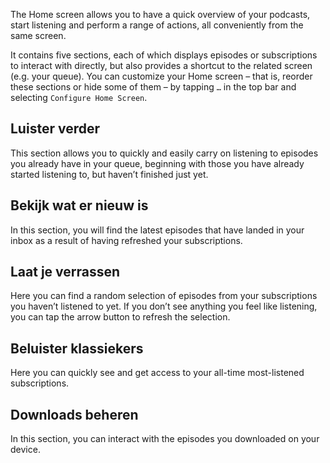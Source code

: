 The Home screen allows you to have a quick overview of your podcasts, start listening and perform a range of actions, all conveniently from the same screen.

It contains five sections, each of which displays episodes or subscriptions to interact with directly, but also provides a shortcut to the related screen (e.g. your queue). You can customize your Home screen – that is, reorder these sections or hide some of them – by tapping `…` in the top bar and selecting `Configure Home Screen`.

## Luister verder

This section allows you to quickly and easily carry on listening to episodes you already have in your queue, beginning with those you have already started listening to, but haven’t finished just yet.

## Bekijk wat er nieuw is

In this section, you will find the latest episodes that have landed in your inbox as a result of having refreshed your subscriptions.

## Laat je verrassen

Here you can find a random selection of episodes from your subscriptions you haven’t listened to yet. If you don’t see anything you feel like listening, you can tap the arrow button to refresh the selection.

## Beluister klassiekers

Here you can quickly see and get access to your all-time most-listened subscriptions.

## Downloads beheren

In this section, you can interact with the episodes you downloaded on your device.
